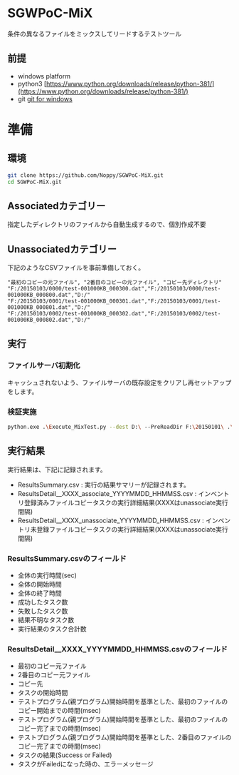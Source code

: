 # SGWPoC-MiX
条件の異なるファイルをミックスしてリードするテストツール


## 前提
- windows platform
- python3 [https://www.python.org/downloads/release/python-381/](https://www.python.org/downloads/release/python-381/)
- git [git for windows](https://gitforwindows.org/)

# 準備
## 環境
```sh
git clone https://github.com/Noppy/SGWPoC-MiX.git
cd SGWPoC-MiX.git
```
## Associatedカテゴリー
指定したディレクトリのファイルから自動生成するので、個別作成不要

## Unassociatedカテゴリー
下記のようなCSVファイルを事前準備しておく。
```csv
"最初のコピーの元ファイル", "2番目のコピーの元ファイル", "コピー先ディレクトリ"
"F:/20150103/0000/test-001000KB_000300.dat","F:/20150103/0000/test-001000KB_000800.dat","D:/"
"F:/20150103/0001/test-001000KB_000301.dat","F:/20150103/0001/test-001000KB_000801.dat","D:/"
"F:/20150103/0002/test-001000KB_000302.dat","F:/20150103/0002/test-001000KB_000802.dat","D:/"
```

## 実行
### ファイルサーバ初期化
キャッシュされないよう、ファイルサーバの既存設定をクリアし再セットアップをします。

### 検証実施
```sh
python.exe .\Execute_MixTest.py --dest D:\ --PreReadDir F:\20150101\ .\UnassociatedFiles.csv --Times 3 --Interval 9
```

## 実行結果
実行結果は、下記に記録されます。
- ResultsSummary.csv : 実行の結果サマリーが記録されます。
- ResultsDetail__XXXX_associate_YYYYMMDD_HHMMSS.csv :   インベントリ登録済みファイルコピータスクの実行詳細結果(XXXXはunassociate実行間隔)
- ResultsDetail__XXXX_unassociate_YYYYMMDD_HHMMSS.csv : インベントリ未登録ファイルコピータスクの実行詳細結果(XXXXはunassociate実行間隔)

### ResultsSummary.csvのフィールド
- 全体の実行時間(sec)
- 全体の開始時間
- 全体の終了時間
- 成功したタスク数
- 失敗したタスク数
- 結果不明なタスク数
- 実行結果のタスク合計数

### ResultsDetail__XXXX_YYYYMMDD_HHMMSS.csvのフィールド
- 最初のコピー元ファイル
- 2番目のコピー元ファイル
- コピー先
- タスクの開始時間
- テストプログラム(親プログラム)開始時間を基準とした、最初のファイルのコピー開始までの時間(msec)
- テストプログラム(親プログラム)開始時間を基準とした、最初のファイルのコピー完了までの時間(msec)
- テストプログラム(親プログラム)開始時間を基準とした、2番目のファイルのコピー完了までの時間(msec)
- タスクの結果(Success or Failed)
- タスクがFailedになった時の、エラーメッセージ
